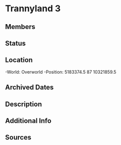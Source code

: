 # Trannyland 3

## Members

## Status

## Location
-World: Overworld
-Position: 5183374.5 87 10321859.5

## Archived Dates

## Description

## Additional Info

## Sources
